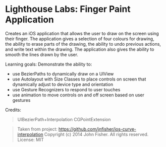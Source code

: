 # Lighthouse Labs: Finger Paint Application

Creates an iOS application that allows the user to draw on the screen using their finger.  The application gives a selection of four colours for drawing, the ability to erase parts of the drawing, the ability to undo previous actions, and write text within the drawing.  The application also gives the ability to smooth the lines drawn by the user.


Learning goals: 
Demonstrate the ability to:
- use BezierPaths to dynamically draw on a UIView
- use Autolayout with Size Classes to place controls on screen that dynamically adjust to device type and orientation
- use Gesture Recognizers to respond to user touches
- use animation to move controls on and off screen based on user gestures

Credits:

>UIBezierPath+Interpolation
>CGPointExtension

>Taken from project: https://github.com/jnfisher/ios-curve-interpolation
>Copyright (c) 2014 John Fisher. All rights reserved.
>License: MIT

